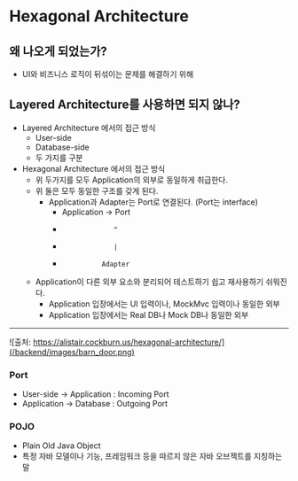 # Hexagonal Architecture

## 왜 나오게 되었는가?
- UI와 비즈니스 로직이 뒤섞이는 문제를 해결하기 위해

## Layered Architecture를 사용하면 되지 않나?
- Layered Architecture 에서의 접근 방식
	- User-side
	- Database-side
	- 두 가지를 구분
- Hexagonal Architecture 에서의 접근 방식
	- 위 두가지를 모두 Application의 외부로 동일하게 취급한다.
	- 위 둘은 모두 동일한 구조를 갖게 된다.
		- Application과 Adapter는 Port로 연결된다. (Port는 interface)
			- Application -> Port
			-                  ^
			-                  |
			-               Adapter
	- Application이 다른 외부 요소와 분리되어 테스트하기 쉽고 재사용하기 쉬워진다.
		- Application 입장에서는 UI 입력이나, MockMvc 입력이나 동일한 외부
		- Application 입장에서는 Real DB나 Mock DB나 동일한 외부
---
![출처: https://alistair.cockburn.us/hexagonal-architecture/](/backend/images/barn_door.png)

### Port
- User-side -> Application : Incoming Port
- Application -> Database : Outgoing Port

### POJO
- Plain Old Java Object
- 특정 자바 모델이나 기능, 프레임워크 등을 따르지 않은 자바 오브젝트를 지칭하는 말
